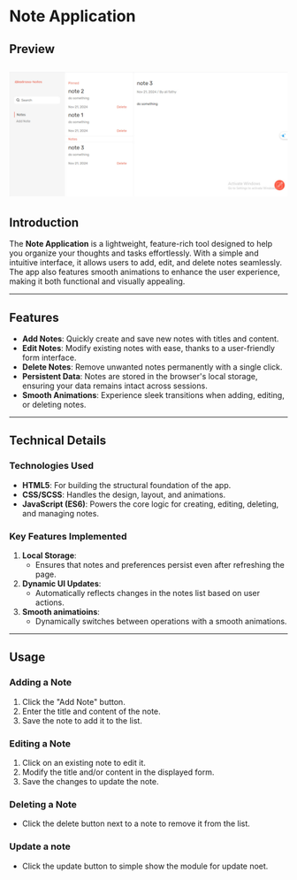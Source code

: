 # Note Application

## Preview

[![Note Application Screenshot ](./img/notePhoto.jpg)](https://ali-fadel-profile.github.io/NoteApp/)  
---

## Introduction

The **Note Application** is a lightweight, feature-rich tool designed to help you organize your thoughts and tasks effortlessly. With a simple and intuitive interface, it allows users to add, edit, and delete notes seamlessly. The app also features smooth animations to enhance the user experience, making it both functional and visually appealing.

---

## Features

- **Add Notes**: Quickly create and save new notes with titles and content.  
- **Edit Notes**: Modify existing notes with ease, thanks to a user-friendly form interface.  
- **Delete Notes**: Remove unwanted notes permanently with a single click.  
- **Persistent Data**: Notes are stored in the browser's local storage, ensuring your data remains intact across sessions.  
- **Smooth Animations**: Experience sleek transitions when adding, editing, or deleting notes.  

---

## Technical Details

### Technologies Used
- **HTML5**: For building the structural foundation of the app.  
- **CSS/SCSS**: Handles the design, layout, and animations.  
- **JavaScript (ES6)**: Powers the core logic for creating, editing, deleting, and managing notes.  

### Key Features Implemented
1. **Local Storage**:  
   - Ensures that notes and preferences persist even after refreshing the page.  
2. **Dynamic UI Updates**:  
   - Automatically reflects changes in the notes list based on user actions.  
3. **Smooth animatioins**:  
   - Dynamically switches between operations with a smooth animations.  

---

## Usage

### Adding a Note
1. Click the "Add Note" button.  
2. Enter the title and content of the note.  
3. Save the note to add it to the list.  

### Editing a Note
1. Click on an existing note to edit it.  
2. Modify the title and/or content in the displayed form.  
3. Save the changes to update the note.  

### Deleting a Note
- Click the delete button next to a note to remove it from the list.  

### Update a note 
- Click the update button to simple show the module for update noet.  
